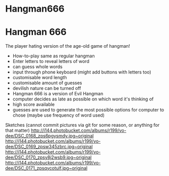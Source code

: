 # Hangman666
# Hangman 666

The player hating version of the age-old game of hangman!

- How-to-play same as regular hangman
- Enter letters to reveal letters of word
- can guess whole words
- input through phone keyboard (might add buttons with letters too)
- customisable word length
- customisable amount of guesses
- devilish nature can be turned off
- Hangman 666 is a version of Evil Hangman
- computer decides as late as possible on which word it's thinking of
- high score available
- guesses are used to generate the most possible options for computer to chose  (maybe use frequency of word used)

Sketches (cannot commit pictures via git for some reason, or anything for that matter)
http://i144.photobucket.com/albums/r199/vo-dee/DSC_0168_zps6pgysmdy.jpg~original
http://i144.photobucket.com/albums/r199/vo-dee/DSC_0169_zpsw345zbrc.jpg~original
http://i144.photobucket.com/albums/r199/vo-dee/DSC_0170_zpsy8j2wsb9.jpg~original
http://i144.photobucket.com/albums/r199/vo-dee/DSC_0171_zpsqycotulf.jpg~original

